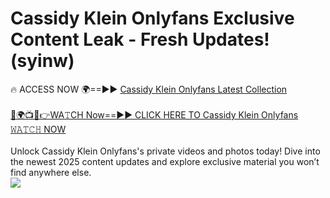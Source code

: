 # Cassidy Klein Onlyfans Exclusive Content Leak - Fresh Updates! (syinw)

🔥 ACCESS NOW 🌍==►► <a href="https://tinyurl.com/kvy9nzfs" rel="nofollow">Cassidy Klein Onlyfans Latest Collection</a>
<br><br>
[🔴🌍📺📱👉WA𝚃CH Now==►► CLICK HERE TO Cassidy Klein Onlyfans 𝚆𝙰𝚃𝙲𝙷 NOW](https://tinyurl.com/kvy9nzfs)
<br><br>
Unlock Cassidy Klein Onlyfans's private videos and photos today! Dive into the newest 2025 content updates and explore exclusive material you won’t find anywhere else.
<br>
<a href="https://tinyurl.com/kvy9nzfs" rel="nofollow" data-target="animated-image.originalLink"><img src="https://camo.githubusercontent.com/8a4f000d20f83aca3bf7ec5f350d767afa0574a8a352519fd8cfa583a6f93a33/68747470733a2f2f692e696d6775722e636f6d2f644a486b345a712e676966" data-canonical-src="https://i.imgur.com/dJHk4Zq.gif" style="max-width: 100%; display: inline-block;" data-target="animated-image.originalImage"></a>
<br>
